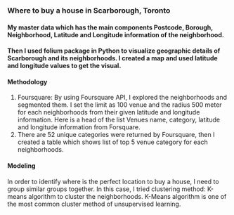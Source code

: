 ### Where to buy a house in Scarborough, Toronto
#### My master data which has the main components Postcode, Borough, Neighborhood, Latitude and Longitude information of the neighborhood.
#### Then I used folium package in Python to visualize geographic details of Scarborough and its neighborhoods. I created a map and used latitude and longitude values to get the visual.
#### Methodology
1. Foursquare: By using Foursquare API, I explored the neighborhoods and segmented them. I set the limit as 100 venue and the radius 500 meter for each neighborhoods from their given latitude and longitude information. Here is a head of the list Venues name, category, latitude and longitude information from Forsquare.
2. There are 52 unique categories were returned by Foursquare, then I created a table which shows list of top 5 venue category for each neighborhoods.
#### Modeling
In order to identify where is the perfect location to buy a house, I need to group similar groups together. In this case, I tried clustering method: K-means algorithm to cluster the neighborhoods. K-Means algorithm is one of the most common cluster method of unsupervised learning.
